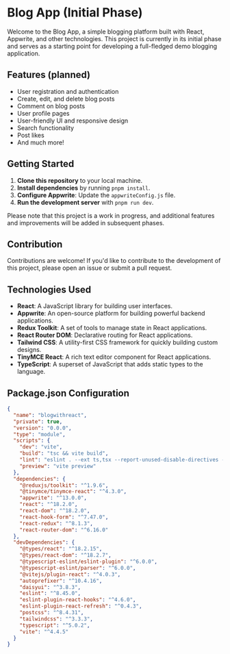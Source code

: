 # Blog App (Initial Phase)

Welcome to the Blog App, a simple blogging platform built with React, Appwrite, and other technologies. This project is currently in its initial phase and serves as a starting point for developing a full-fledged demo blogging application.

## Features (planned)

- User registration and authentication
- Create, edit, and delete blog posts
- Comment on blog posts
- User profile pages
- User-friendly UI and responsive design
- Search functionality
- Post likes
- And much more!

## Getting Started

1. **Clone this repository** to your local machine.
2. **Install dependencies** by running `pnpm install`.
3. **Configure Appwrite**: Update the `appwriteConfig.js` file.
4. **Run the development server** with `pnpm run dev`.

Please note that this project is a work in progress, and additional features and improvements will be added in subsequent phases.

## Contribution

Contributions are welcome! If you'd like to contribute to the development of this project, please open an issue or submit a pull request.

## Technologies Used

- **React**: A JavaScript library for building user interfaces.
- **Appwrite**: An open-source platform for building powerful backend applications.
- **Redux Toolkit**: A set of tools to manage state in React applications.
- **React Router DOM**: Declarative routing for React applications.
- **Tailwind CSS**: A utility-first CSS framework for quickly building custom designs.
- **TinyMCE React**: A rich text editor component for React applications.
- **TypeScript**: A superset of JavaScript that adds static types to the language.

## Package.json Configuration

```json
{
  "name": "blogwithreact",
  "private": true,
  "version": "0.0.0",
  "type": "module",
  "scripts": {
    "dev": "vite",
    "build": "tsc && vite build",
    "lint": "eslint . --ext ts,tsx --report-unused-disable-directives --max-warnings 0",
    "preview": "vite preview"
  },
  "dependencies": {
    "@reduxjs/toolkit": "^1.9.6",
    "@tinymce/tinymce-react": "^4.3.0",
    "appwrite": "^13.0.0",
    "react": "^18.2.0",
    "react-dom": "^18.2.0",
    "react-hook-form": "^7.47.0",
    "react-redux": "^8.1.3",
    "react-router-dom": "^6.16.0"
  },
  "devDependencies": {
    "@types/react": "^18.2.15",
    "@types/react-dom": "^18.2.7",
    "@typescript-eslint/eslint-plugin": "^6.0.0",
    "@typescript-eslint/parser": "^6.0.0",
    "@vitejs/plugin-react": "^4.0.3",
    "autoprefixer": "^10.4.16",
    "daisyui": "^3.8.3",
    "eslint": "^8.45.0",
    "eslint-plugin-react-hooks": "^4.6.0",
    "eslint-plugin-react-refresh": "^0.4.3",
    "postcss": "^8.4.31",
    "tailwindcss": "^3.3.3",
    "typescript": "^5.0.2",
    "vite": "^4.4.5"
  }
}

